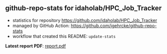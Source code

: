 ## github-repo-stats for idaholab/HPC_Job_Tracker

- statistics for repository https://github.com/idaholab/HPC_Job_Tracker
- managed by GitHub Action: https://github.com/jgehrcke/github-repo-stats
- workflow that created this README: `update-stats`

**Latest report PDF**: [report.pdf](https://github.com/idaholab/repository-statistics/raw/main/idaholab/HPC_Job_Tracker/latest-report/report.pdf)

